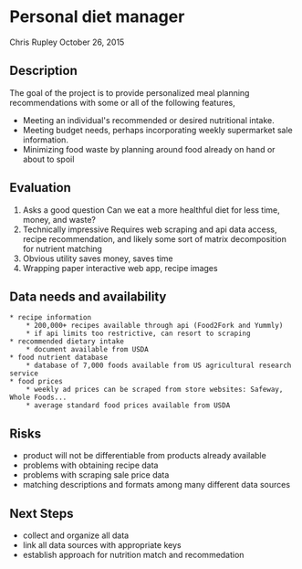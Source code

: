 # Personal diet manager

Chris Rupley
October 26, 2015


## Description

The goal of the project is to provide personalized meal planning recommendations with some or all of the following features,

* Meeting an individual's recommended or desired nutritional intake.
* Meeting budget needs, perhaps incorporating weekly supermarket sale information.
* Minimizing food waste by planning around food already on hand or about to spoil

## Evaluation

1. Asks a good question
	Can we eat a more healthful diet for less time, money, and waste?
2. Technically impressive
	Requires web scraping and api data access, recipe recommendation, and likely some sort of matrix decomposition for nutrient matching
3. Obvious utility
	saves money, saves time
4. Wrapping paper
	interactive web app, recipe images

## Data needs and availability
	* recipe information
		* 200,000+ recipes available through api (Food2Fork and Yummly)
		* if api limits too restrictive, can resort to scraping
	* recommended dietary intake
		* document available from USDA
	* food nutrient database
		* database of 7,000 foods available from US agricultural research service
	* food prices
		* weekly ad prices can be scraped from store websites: Safeway, Whole Foods...
		* average standard food prices available from USDA

## Risks

* product will not be differentiable from products already available
* problems with obtaining recipe data
* problems with scraping sale price data
* matching descriptions and formats among many different data sources

## Next Steps

* collect and organize all data
* link all data sources with appropriate keys
* establish approach for nutrition match and recommedation